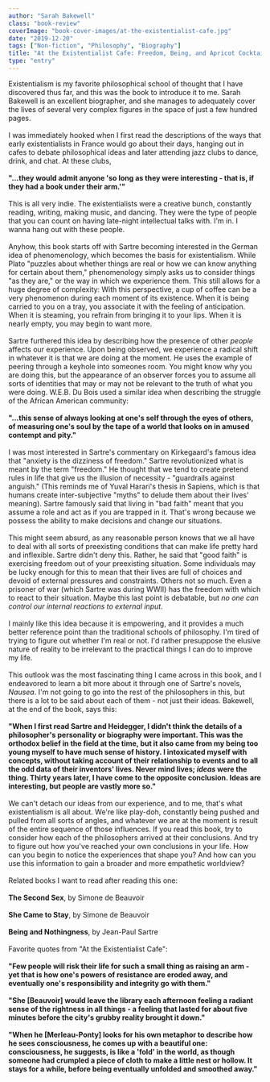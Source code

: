 ```yaml
---
author: "Sarah Bakewell"
class: "book-review"
coverImage: "book-cover-images/at-the-existentialist-cafe.jpg"
date: "2019-12-20"
tags: ["Non-fiction", "Philosophy", "Biography"]
title: "At the Existentialist Cafe: Freedom, Being, and Apricot Cocktails"
type: "entry"
---
```


Existentialism is my favorite philosophical school of thought that I have discovered thus far, and this was the book to introduce it to me. Sarah Bakewell is an excellent biographer, and she manages to adequately cover the lives of several very complex figures in the space of just a few hundred pages.
<br />
<br />
I was immediately hooked when I first read the descriptions of the ways that early existentialists in France would go about their days, hanging out in cafes to debate philosophical ideas and later attending jazz clubs to dance, drink, and chat. At these clubs,
<br />
<br />
<b>"...they would admit anyone 'so long as they were interesting - that is, if they had a book under their arm.'"</b>
<br />
<br />
This is all very indie. The existentialists were a creative bunch, constantly reading, writing, making music, and dancing. They were the type of people that you can count on having late-night intellectual talks with. I'm in. I wanna hang out with these people.
<br />
<br />
Anyhow, this book starts off with Sartre becoming interested in the German idea of phenomenology, which becomes the basis for existentialism. While Plato "puzzles about whether things are real or how we can know anything for certain about them," phenomenology simply asks us to consider things "as they are," or the way in which we experience them. This still allows for a huge degree of complexity: With this perspective, a cup of coffee can be a very phenomenon during each moment of its existence. When it is being carried to you on a tray, you associate it with the feeling of anticipation. When it is steaming, you refrain from bringing it to your lips. When it is nearly empty, you may begin to want more.
<br />
<br />
Sartre furthered this idea by describing how the presence of other <em>people</em> affects our experience. Upon being observed, we experience a radical shift in whatever it is that we are doing at the moment. He uses the example of peering through a keyhole into someones room. You might know why you are doing this, but the appearance of an observer forces you to assume all sorts of identities that may or may not be relevant to the truth of what you were doing. W.E.B. Du Bois used a similar idea when describing the struggle of the African American community:
<br />
<br />
<b>"...this sense of always looking at one's self through the eyes of others, of measuring one's soul by the tape of a world that looks on in amused contempt and pity."</b>
<br />
<br />
I was most interested in Sartre's commentary on Kirkegaard's famous idea that "anxiety is the dizziness of freedom." Sartre revolutionized what is meant by the term "freedom." He thought that we tend to create pretend rules in life that give us the illusion of necessity - "guardrails against anguish." (This reminds me of Yuval Harari's thesis in Sapiens, which is that humans create inter-subjective "myths" to delude them about their lives' meaning). Sartre famously said that living in "bad faith" meant that you assume a role and act as if you are trapped in it. That's wrong because we possess the ability to make decisions and change our situations.
<br />
<br />
This might seem absurd, as any reasonable person knows that we all have to deal with all sorts of preexisting conditions that can make life pretty hard and inflexible. Sartre didn't deny this. Rather, he said that "good faith" is exercising freedom out of your preexisting situation. Some individuals may be lucky enough for this to mean that their lives are full of choices and devoid of external pressures and constraints. Others not so much. Even a prisoner of war (which Sartre was during WWII) has the freedom with which to react to their situation. Maybe this last point is debatable, but <em>no one can control our internal reactions to external input</em>.
<br />
<br />
I mainly like this idea because it is empowering, and it provides a much better reference point than the traditional schools of philosophy. I'm tired of trying to figure out whether I'm real or not. I'd rather presuppose the elusive nature of reality to be irrelevant to the practical things I can do to improve my life.
<br />
<br />
This outlook was the most fascinating thing I came across in this book, and I endeavored to learn a bit more about it through one of Sartre's novels, <em>Nausea</em>. I'm not going to go into the rest of the philosophers in this, but there is a lot to be said about each of them - not just their ideas. Bakewell, at the end of the book, says this:
<br />
<br />
<b>"When I first read Sartre and Heidegger, I didn't think the details of a philosopher's personality or biography were important. This was the orthodox belief in the field at the time, but it also came from my being too young myself to have much sense of history. I intoxicated myself with concepts, without taking account of their relationship to events and to all the odd data of their inventors' lives. Never mind lives; <em>ideas</em> were the thing. Thirty years later, I have come to the opposite conclusion. Ideas are interesting, but people are vastly more so."</b>
<br />
<br />
We can't detach our ideas from our experience, and to me, that's what existentialism is all about. We're like play-doh, constantly being pushed and pulled from all sorts of angles, and whatever we are at the moment is result of the entire sequence of those influences. If you read this book, try to consider how each of the philosophers arrived at their conclusions. And try to figure out how you've reached your own conclusions in your life. How can you begin to notice the experiences that shape you? And how can you use this information to gain a broader and more empathetic worldview?
<br />
<br />
Related books I want to read after reading this one:
<br />
<br />
<b>The Second Sex</b>, by Simone de Beauvoir
<br />
<br />
<b>She Came to Stay</b>, by Simone de Beauvoir
<br />
<br />
<b>Being and Nothingness</b>, by Jean-Paul Sartre
<br />
<br />
Favorite quotes from "At the Existentialist Cafe":
<br />
<br />
<b>"Few people will risk their life for such a small thing as raising an arm - yet that is how one's powers of resistance are eroded away, and eventually one's responsibility and integrity go with them."</b>
<br />
<br />
<b>"She [Beauvoir] would leave the library each afternoon feeling a radiant sense of the rightness in all things - a feeling that lasted for about five minutes before the city's grubby reality brought it down."</b>
<br />
<br />
<b>"When he [Merleau-Ponty] looks for his own metaphor to describe how he sees consciousness, he comes up with a beautiful one: consciousness, he suggests, is like a 'fold' in the world, as though someone had crumpled a piece of cloth to make a little nest or hollow. It stays for a while, before being eventually unfolded and smoothed away."</b>
